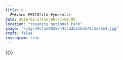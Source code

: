 ```yaml
---
title: >
  🏞#vsco #VSCOfilm #yosemite
date: 2016-02-27T16:08:47+00:00
location: "Yosemite National Park"
image: "/img/39cfa60058744cad2be3be578c5ca9b4.jpg"
draft: false
instagram: true
---
```


{{<photo src="/img/39cfa60058744cad2be3be578c5ca9b4.jpg">}}
